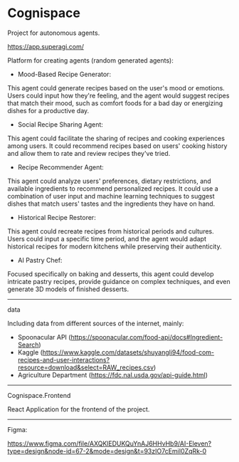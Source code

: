 # Cognispace
Project for autonomous agents. 


https://app.superagi.com/

Platform for creating agents (random generated agents):

- Mood-Based Recipe Generator:

This agent could generate recipes based on the user's mood or emotions. Users could input how they're feeling, and the agent would suggest recipes that match their mood, such as comfort foods for a bad day or energizing dishes for a productive day.

- Social Recipe Sharing Agent:

This agent could facilitate the sharing of recipes and cooking experiences among users. It could recommend recipes based on users' cooking history and allow them to rate and review recipes they've tried.

- Recipe Recommender Agent:

This agent could analyze users' preferences, dietary restrictions, and available ingredients to recommend personalized recipes. It could use a combination of user input and machine learning techniques to suggest dishes that match users' tastes and the ingredients they have on hand.

- Historical Recipe Restorer:

This agent could recreate recipes from historical periods and cultures. Users could input a specific time period, and the agent would adapt historical recipes for modern kitchens while preserving their authenticity.

- AI Pastry Chef:

Focused specifically on baking and desserts, this agent could develop intricate pastry recipes, provide guidance on complex techniques, and even generate 3D models of finished desserts.


______


data

Including data from different sources of the internet, mainly:

- Spoonacular API (https://spoonacular.com/food-api/docs#Ingredient-Search)
- Kaggle (https://www.kaggle.com/datasets/shuyangli94/food-com-recipes-and-user-interactions?resource=download&select=RAW_recipes.csv)
- Agriculture Department (https://fdc.nal.usda.gov/api-guide.html)


______

Cognispace.Frontend

React Application for the frontend of the project.


______

Figma:

https://www.figma.com/file/AXQKlEDUKQuYnAJ6HHvHb9/AI-Eleven?type=design&node-id=67-2&mode=design&t=93zIO7cEmiI0ZqRk-0
